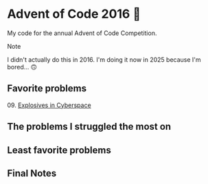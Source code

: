 # Advent of Code 2016 🌲

My code for the annual Advent of Code Competition.

> [!NOTE]
> I didn't actually do this in 2016. I'm doing it now in 2025 because I'm bored... 🙃

## Favorite problems

09\. [Explosives in Cyberspace](https://adventofcode.com/2016/day/9)

## The problems I struggled the most on

## Least favorite problems

## Final Notes
